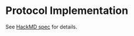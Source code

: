 # Protocol Implementation
See [HackMD spec](https://hackmd.io/kLiqrFYETOiONBYXIdqdMA?view) for details.

